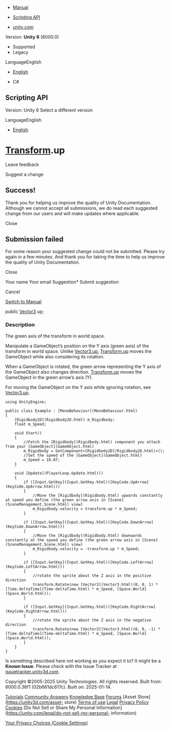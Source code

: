 [ ]()

  * [Manual](../Manual/index.html)
  * [Scripting API](../ScriptReference/index.html)

  * [unity.com](https://unity.com/)

Version: **Unity 6** (6000.0)

  * Supported
  * Legacy

LanguageEnglish

  * [English]()

  * C#

[ ](https://docs.unity3d.com)

## Scripting API

Version: Unity 6 Select a different version

LanguageEnglish

  * [English]()

#  [Transform](Transform.html).up

Leave feedback

Suggest a change

## Success!

Thank you for helping us improve the quality of Unity Documentation. Although
we cannot accept all submissions, we do read each suggested change from our
users and will make updates where applicable.

Close

## Submission failed

For some reason your suggested change could not be submitted. Please <a>try
again</a> in a few minutes. And thank you for taking the time to help us
improve the quality of Unity Documentation.

Close

Your name Your email Suggestion* Submit suggestion

Cancel

[Switch to Manual](../Manual/class-Transform.html "Go to Transform Component
in the Manual")

public [Vector3](Vector3.html) up;

### Description

The green axis of the transform in world space.

Manipulate a GameObject’s position on the Y axis (green axis) of the transform
in world space. Unlike [Vector3.up](Vector3-up.html),
[Transform.up](Transform-up.html) moves the GameObject while also considering
its rotation.  
  
When a GameObject is rotated, the green arrow representing the Y axis of the
GameObject also changes direction. [Transform.up](Transform-up.html) moves the
GameObject in the green arrow’s axis (Y).  
  
For moving the GameObject on the Y axis while ignoring rotation, see
[Vector3.up](Vector3-up.html).

    
    
    using UnityEngine;  
      
    public class Example : [MonoBehaviour](MonoBehaviour.html)
    {
        [Rigidbody2D](Rigidbody2D.html) m_Rigidbody;
        float m_Speed;  
      
        void Start()
        {
            //Fetch the [Rigidbody](Rigidbody.html) component you attach from your [GameObject](GameObject.html)
            m_Rigidbody = GetComponent<[Rigidbody2D](Rigidbody2D.html)>();
            //Set the speed of the [GameObject](GameObject.html)
            m_Speed = 10.0f;
        }  
      
        void [Update](PlayerLoop.Update.html)()
        {
            if ([Input.GetKey](Input.GetKey.html)([KeyCode.UpArrow](KeyCode.UpArrow.html)))
            {
                //Move the [Rigidbody](Rigidbody.html) upwards constantly at speed you define (the green arrow axis in [Scene](SceneManagement.Scene.html) view)
                m_Rigidbody.velocity = transform.up * m_Speed;
            }  
      
            if ([Input.GetKey](Input.GetKey.html)([KeyCode.DownArrow](KeyCode.DownArrow.html)))
            {
                //Move the [Rigidbody](Rigidbody.html) downwards constantly at the speed you define (the green arrow axis in [Scene](SceneManagement.Scene.html) view)
                m_Rigidbody.velocity = -transform.up * m_Speed;
            }  
      
            if ([Input.GetKey](Input.GetKey.html)([KeyCode.LeftArrow](KeyCode.LeftArrow.html)))
            {
                //rotate the sprite about the Z axis in the positive direction
                transform.Rotate(new [Vector3](Vector3.html)(0, 0, 1) * [Time.deltaTime](Time-deltaTime.html) * m_Speed, [Space.World](Space.World.html));
            }  
      
            if ([Input.GetKey](Input.GetKey.html)([KeyCode.RightArrow](KeyCode.RightArrow.html)))
            {
                //rotate the sprite about the Z axis in the negative direction
                transform.Rotate(new [Vector3](Vector3.html)(0, 0, -1) * [Time.deltaTime](Time-deltaTime.html) * m_Speed, [Space.World](Space.World.html));
            }
        }
    }
    

Is something described here not working as you expect it to? It might be a
**Known Issue**. Please check with the Issue Tracker at
[issuetracker.unity3d.com](https://issuetracker.unity3d.com).

Copyright ©2005-2025 Unity Technologies. All rights reserved. Built from:
6000.0.36f1 (02b661dc617c). Built on: 2025-01-14.

[Tutorials](https://unity3d.com/learn) [Community
Answers](https://answers.unity3d.com) [Knowledge
Base](https://support.unity3d.com/hc/en-us)
[Forums](https://forum.unity3d.com) [Asset Store](https://unity3d.com/asset-
store) [Terms of use](https://docs.unity3d.com/Manual/TermsOfUse.html)
[Legal](https://unity.com/legal) [Privacy
Policy](https://unity.com/legal/privacy-policy)
[Cookies](https://unity.com/legal/cookie-policy) [Do Not Sell or Share My
Personal Information](https://unity.com/legal/do-not-sell-my-personal-
information)

[Your Privacy Choices (Cookie Settings)](javascript:void\(0\);)

